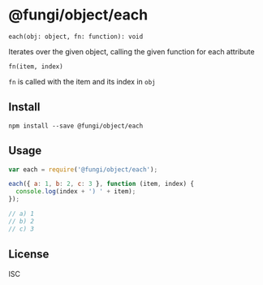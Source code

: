 @fungi/object/each
==================

    each(obj: object, fn: function): void

Iterates over the given object, calling the given function for each attribute

    fn(item, index)

`fn` is called with the item and its index in `obj`

Install
-------

    npm install --save @fungi/object/each

Usage
-----

```js
var each = require('@fungi/object/each');

each({ a: 1, b: 2, c: 3 }, function (item, index) {
  console.log(index + ') ' + item);
});

// a) 1
// b) 2
// c) 3
```

License
-------

ISC
